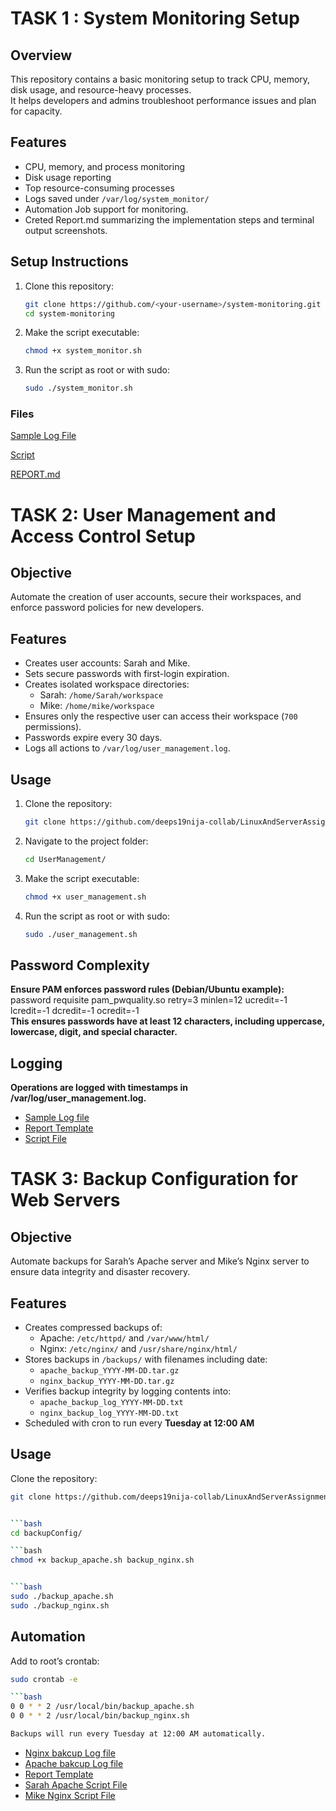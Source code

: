 
# TASK 1 : System Monitoring Setup

## Overview
This repository contains a basic monitoring setup to track CPU, memory, disk usage, and resource-heavy processes.  
It helps developers and admins troubleshoot performance issues and plan for capacity.

## Features
- CPU, memory, and process monitoring
- Disk usage reporting
- Top resource-consuming processes
- Logs saved under `/var/log/system_monitor/`
- Automation Job support for monitoring.
- Creted Report.md summarizing the implementation steps and terminal output screenshots.  

## Setup Instructions
1. Clone this repository:
   ```bash
   git clone https://github.com/<your-username>/system-monitoring.git
   cd system-monitoring
2. Make the script executable:
   ```bash
   chmod +x system_monitor.sh
   
4. Run the script as root or with sudo:
   ```bash
   sudo ./system_monitor.sh

   ```
### Files
[Sample Log File](https://github.com/deeps19nija-collab/LinuxAndServerAssignment/blob/main/monitoring/system_report_2025-09-14_15-38.log)  

[Script](https://github.com/deeps19nija-collab/LinuxAndServerAssignment/blob/main/monitoring/system_monitor.sh)  

[REPORT.md](https://github.com/deeps19nija-collab/LinuxAndServerAssignment/blob/main/monitoring/REPORT.md)  

   

# TASK 2: User Management and Access Control Setup

## Objective
Automate the creation of user accounts, secure their workspaces, and enforce password policies for new developers.

## Features
- Creates user accounts: Sarah and Mike.
- Sets secure passwords with first-login expiration.
- Creates isolated workspace directories:
  - Sarah: `/home/Sarah/workspace`
  - Mike: `/home/mike/workspace`
- Ensures only the respective user can access their workspace (`700` permissions).
- Passwords expire every 30 days.
- Logs all actions to `/var/log/user_management.log`.

## Usage
1. Clone the repository:
   ```bash
   git clone https://github.com/deeps19nija-collab/LinuxAndServerAssignment.git

2. Navigate to the project folder: 
   ```bash
   cd UserManagement/

3. Make the script executable:
   ```bash
   chmod +x user_management.sh

4. Run the script as root or with sudo:  
   ```bash
   sudo ./user_management.sh

## Password Complexity  

**Ensure PAM enforces password rules (Debian/Ubuntu example):**  
password requisite pam_pwquality.so retry=3 minlen=12 ucredit=-1 lcredit=-1 dcredit=-1 ocredit=-1  
**This ensures passwords have at least 12 characters, including uppercase, lowercase, digit, and special character.**  

## Logging
**Operations are logged with timestamps in /var/log/user_management.log.**  

- [Sample Log file](https://github.com/deeps19nija-collab/LinuxAndServerAssignment/blob/main/UserManagement/user_management.log)
- [Report Template](https://github.com/deeps19nija-collab/LinuxAndServerAssignment/blob/main/UserManagement/USERMGMTREPORT.md)
- [Script File](https://github.com/deeps19nija-collab/LinuxAndServerAssignment/blob/main/UserManagement/user_management.sh)

# TASK 3: Backup Configuration for Web Servers

## Objective
Automate backups for Sarah’s Apache server and Mike’s Nginx server to ensure data integrity and disaster recovery.

## Features
- Creates compressed backups of:
  - Apache: `/etc/httpd/` and `/var/www/html/`
  - Nginx: `/etc/nginx/` and `/usr/share/nginx/html/`
- Stores backups in `/backups/` with filenames including date:
  - `apache_backup_YYYY-MM-DD.tar.gz`
  - `nginx_backup_YYYY-MM-DD.tar.gz`
- Verifies backup integrity by logging contents into:
  - `apache_backup_log_YYYY-MM-DD.txt`
  - `nginx_backup_log_YYYY-MM-DD.txt`
- Scheduled with cron to run every **Tuesday at 12:00 AM**

## Usage
Clone the repository:
```bash
git clone https://github.com/deeps19nija-collab/LinuxAndServerAssignment.git


```bash
cd backupConfig/

```bash
chmod +x backup_apache.sh backup_nginx.sh


```bash
sudo ./backup_apache.sh  
sudo ./backup_nginx.sh


```
## Automation
Add to root’s crontab:  
```bash
sudo crontab -e  

```bash
0 0 * * 2 /usr/local/bin/backup_apache.sh  
0 0 * * 2 /usr/local/bin/backup_nginx.sh  

Backups will run every Tuesday at 12:00 AM automatically.  


```

- [Nginx bakcup Log file](https://github.com/deeps19nija-collab/LinuxAndServerAssignment/blob/main/backupconfiguration/nginx_backup_log_2025-09-14.txt)
- [Apache bakcup Log file](https://github.com/deeps19nija-collab/LinuxAndServerAssignment/blob/main/backupconfiguration/apache_backup_log_2025-09-14.txt)
- [Report Template](https://github.com/deeps19nija-collab/LinuxAndServerAssignment/blob/main/backupconfiguration/REPORT.md)
- [Sarah Apache Script File](https://github.com/deeps19nija-collab/LinuxAndServerAssignment/blob/main/backupconfiguration/backup_apache.sh)
- [Mike Nginx Script File](https://github.com/deeps19nija-collab/LinuxAndServerAssignment/blob/main/backupconfiguration/backup_nginx.sh)






